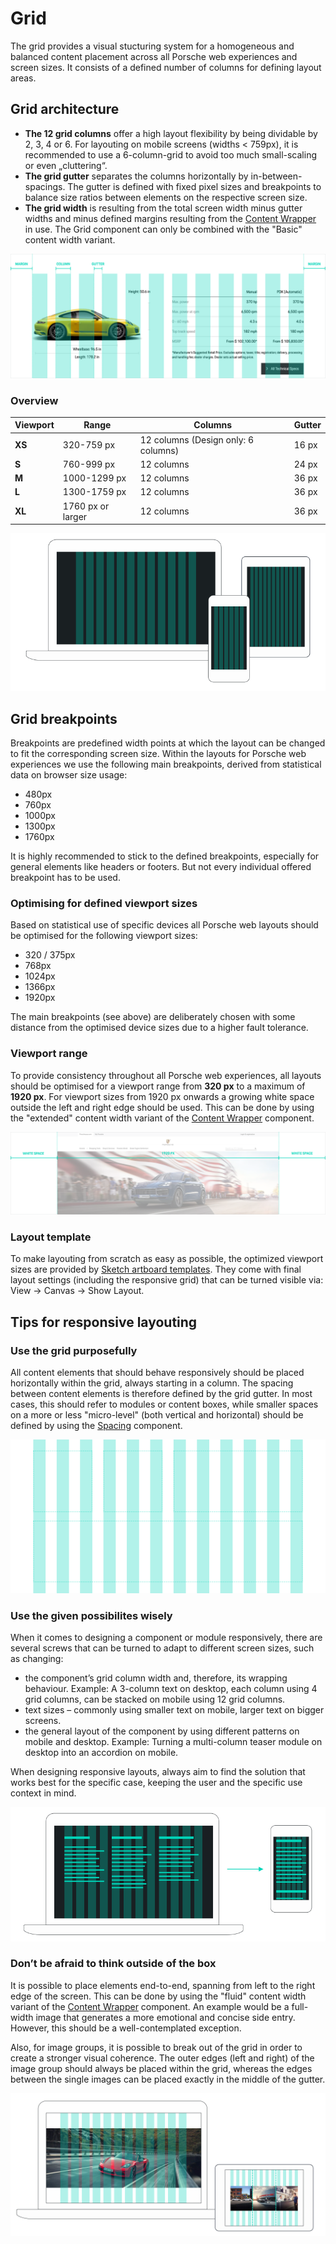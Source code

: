 # Grid
The grid provides a visual stucturing system for a homogeneous and balanced content placement across all Porsche web experiences and screen sizes. It consists of a defined number of columns for defining layout areas.

## Grid architecture

- **The 12 grid columns** offer a high layout flexibility by
being dividable by 2, 3, 4 or 6. For layouting on mobile screens (widths < 759px), it is recommended to use a 6-column-grid to avoid too much small-scaling or even „cluttering“.
- **The grid gutter** separates the columns horizontally by in-between-spacings.
The gutter is defined with fixed pixel sizes and breakpoints to balance size
ratios between elements on the respective screen size. 
- **The grid width** is resulting from the total screen width minus gutter widths and minus defined margins resulting from the [Content Wrapper](#/components/content-wrapper) in use. The Grid component can only be combined with the "Basic" content width variant.

![Porsche Design System grid architecture](./assets/grid-components.png)

### Overview 

| Viewport | Range | Columns | Gutter | 
| -------- | -------- | -------- | -------- | 
| **XS** | 320-759 px | 12 columns (Design only: 6 columns) |  16 px | 
| **S** | 760-999 px | 12 columns |  24 px |
| **M** | 1000-1299 px | 12 columns | 36 px| 
| **L** | 1300-1759 px  |  12 columns | 36 px |  
| **XL** | 1760 px or larger |  12 columns | 36 px | 

![Porsche Design System grid architecture](./assets/grid-viewports.png)

## Grid breakpoints 
Breakpoints are predefined width points at which the layout can be changed to fit the corresponding screen size.
Within the layouts for Porsche web experiences we use the following main breakpoints, derived from statistical data on browser size usage: 

- 480px
- 760px
- 1000px 
- 1300px
- 1760px

It is highly recommended to stick to the defined breakpoints, especially for general elements like headers or footers. But not every individual offered breakpoint has to be used.

### Optimising for defined viewport sizes

Based on statistical use of specific devices all Porsche web layouts should be optimised for the following viewport sizes: 

- 320 / 375px
- 768px
- 1024px
- 1366px
- 1920px

The main breakpoints (see above) are deliberately chosen with some distance from the optimised device sizes due to a higher fault tolerance.

### Viewport range

To provide consistency throughout all Porsche web experiences, all layouts should be optimised for a viewport range from **320 px** to a maximum of **1920 px**. For viewport sizes from 1920 px onwards a growing white space outside the left and right edge should be used. This can be done by using the "extended" content width variant of the [Content Wrapper](#/components/content-wrapper) component.

![Porsche Design System grid architecture](./assets/grid-maxwidth.png)

### Layout template 
To make layouting from scratch as easy as possible, the optimized viewport sizes are provided by [Sketch artboard templates](http://designsystem.porsche.com/latest/porsche-design-system-layout-template.sketch). They come with final layout settings (including the responsive grid) that can be turned visible via: View → Canvas → Show Layout.

## Tips for responsive layouting

### Use the grid purposefully

All content elements that should behave responsively should be placed horizontally within the grid, always starting in a column. The spacing between content elements is therefore defined by the grid gutter. 
In most cases, this should refer to modules or content boxes, while smaller spaces on a more or less "micro-level" (both vertical and horizontal) should be defined by using the [Spacing](#/components/spacing) component.

![Porsche Design System grid alignment](./assets/grid-alignment.png)

### Use the given possibilites wisely

When it comes to designing a component or module responsively, there are several screws that can be turned to adapt to different screen sizes, such as changing:

- the component’s grid column width and, therefore, its wrapping behaviour. Example: A 3-column text on desktop, each column using 4 grid columns, can be stacked on mobile using 12 grid columns.
- text sizes – commonly using smaller text on mobile, larger text on bigger screens.
- the general layout of the component by using different patterns on mobile and desktop. Example: Turning a multi-column teaser module on desktop into an accordion on mobile.

When designing responsive layouts, always aim to find the solution that works best for the specific case, keeping the user and the specific use context in mind.

![Porsche Design System grid behaviour](./assets/grid-behaviour.png)

### Don’t be afraid to think outside of the box

It is possible to place elements end-to-end, spanning from left to the right edge of the screen. This can be done by using the "fluid" content width variant of the [Content Wrapper](#/components/content-wrapper) component.
An example would be a full-width image that generates a more emotional and concise side entry. However, this should be a well-contemplated exception.

Also, for image groups, it is possible to break out of the grid in order to create a stronger visual coherence. The outer edges (left and right) of the image group should always be placed within the grid, whereas the edges between the single images can be placed exactly in the middle of the gutter.

![End-to-end placement](./assets/grid-endtoend.png)
